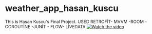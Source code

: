 # weather_app_hasan_kuscu
This is Hasan Kuscu's Final Project.
USED
RETROFİT- MVVM -ROOM -COROUTİNE -JUNİT - FLOW- LİVEDATA
[![Watch the video](https://i.imgur.com/vKb2F1B.png)](https://www.youtube.com/watch?v=hIzwxhLiJw0)
